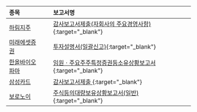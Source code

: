 | **종목** |      |**보고서명** |
| :------- | :--- |:----------- |
| [하림지주](/003380/#dart) | | [감사보고서제출(자회사의 주요경영사항)              ](https://dart.fss.or.kr/dsaf001/main.do?rcpNo=20240312901054){:target="_blank"} |
| [미래에셋증권](/006800/#dart) | | [투자설명서(일괄신고)](https://dart.fss.or.kr/dsaf001/main.do?rcpNo=20240312000764){:target="_blank"} |
| [한올바이오파마](/009420/#dart) | | [임원ㆍ주요주주특정증권등소유상황보고서](https://dart.fss.or.kr/dsaf001/main.do?rcpNo=20240312000757){:target="_blank"} |
| [삼성카드](/029780/#dart) | | [감사보고서제출              ](https://dart.fss.or.kr/dsaf001/main.do?rcpNo=20240312801112){:target="_blank"} |
| [보로노이](/310210/#dart) | | [주식등의대량보유상황보고서(일반)](https://dart.fss.or.kr/dsaf001/main.do?rcpNo=20240312000737){:target="_blank"} |